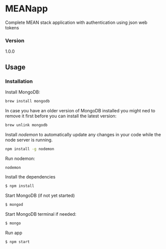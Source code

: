 # MEANapp

Complete MEAN stack application with authentication using json web tokens

### Version
1.0.0

## Usage


### Installation

Install MongoDB:

```sh
brew install mongodb
```

In case you have an older version of MongoDB installed you might ned to remove it first before you can install the latest version:
```sh
brew unlink mongodb
```

Install _nodemon_ to automatically update any changes in your code while the node server is running.
```sh
npm install -g nodemon
```

Run nodemon:
```sh
nodemon
```


Install the dependencies
```sh
$ npm install
```

Start MongoDB (if not yet started)
```sh
$ mongod
```

Start MongoDB terminal if needed:
```sh
$ mongo
```

Run app
```sh
$ npm start
```
